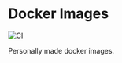 # Docker Images

[![CI](https://github.com/pexcn/docker-images/workflows/CI/badge.svg)](https://github.com/pexcn/docker-images/actions)

Personally made docker images.
